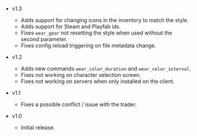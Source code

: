 - v1.3
  - Adds support for changing icons in the inventory to match the style.
  - Adds support for Steam and Playfab ids.
  - Fixes `wear_gear` not resetting the style when used without the second parameter.
  - Fixes config reload triggering on file metadata change.

- v1.2
  - Adds new commands `wear_color_duration` and `wear_color_interval`.
  - Fixes not working on character selection screen.
  - Fixes not working on servers when only installed on the client.

- v1.1
  - Fixes a possible conflict / issue with the trader.

- v1.0
  - Initial release.

